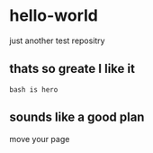 # hello-world
just another test repositry
## thats so greate I like it
`bash is hero`

## sounds like a good plan
move your page
